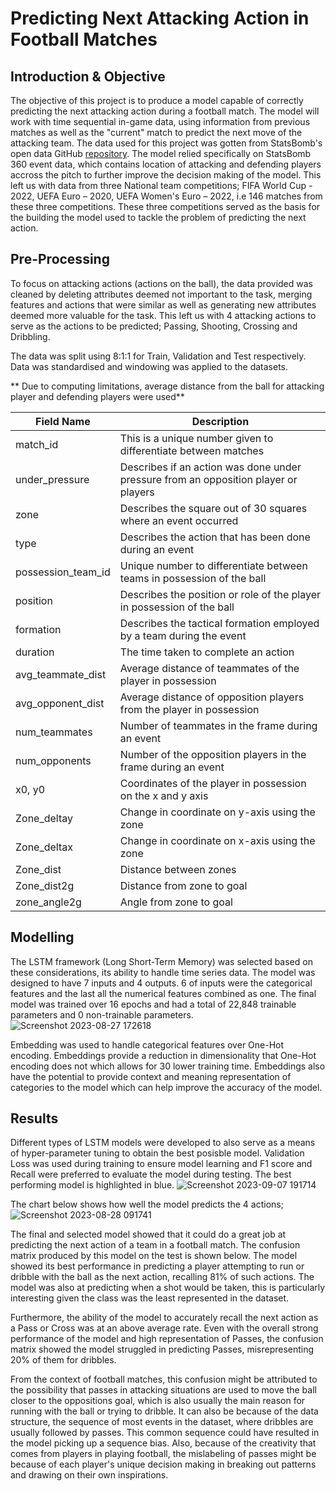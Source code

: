 # Predicting Next Attacking Action in Football Matches

## Introduction & Objective
The objective of this project is to produce a model capable of correctly predicting the next attacking action during a football match. The model will work with time sequential in-game data, using information from previous matches as well as the "current" match to predict the next move of the attacking team.
The data used for this project was gotten from StatsBomb's open data GitHub [repository](https://github.com/statsbomb/open-data). The model relied specifically on StatsBomb 360 event data, which contains location of attacking and defending players accross the pitch to further improve the decision making of the model. This left us with data from three National team competitions; FIFA World Cup - 2022, UEFA Euro – 2020, UEFA Women's Euro – 2022, i.e 146 matches from these three competitions. These three competitions served as the basis for the building the model used to tackle the problem of predicting the next action.

## Pre-Processing
To focus on attacking actions (actions on the ball), the data provided was cleaned by deleting attributes deemed not important to the task, merging features and actions that were similar as well as generating new attributes deemed more valuable for the task. This left us with 4 attacking actions to serve as the actions to be predicted; Passing, Shooting, Crossing and Dribbling. 

The data was split using 8:1:1 for Train, Validation and Test respectively. Data was standardised and windowing was applied to the datasets.

** Due to computing limitations, average distance from the ball for attacking player and defending players were used**

| Field Name          | Description |
|---------------------|-------------|
| match_id            | This is a unique number given to differentiate between matches |
| under_pressure      | Describes if an action was done under pressure from an opposition player or players |
| zone                | Describes the square out of 30 squares where an event occurred |
| type                | Describes the action that has been done during an event |
| possession_team_id  | Unique number to differentiate between teams in possession of the ball |
| position            | Describes the position or role of the player in possession of the ball |
| formation           | Describes the tactical formation employed by a team during the event |
| duration            | The time taken to complete an action |
| avg_teammate_dist   | Average distance of teammates of the player in possession |
| avg_opponent_dist   | Average distance of opposition players from the player in possession |
| num_teammates       | Number of teammates in the frame during an event |
| num_opponents       | Number of the opposition players in the frame during an event |
| x0, y0              | Coordinates of the player in possession on the x and y axis |
| Zone_deltay         | Change in coordinate on y-axis using the zone |
| Zone_deltax         | Change in coordinate on x-axis using the zone |
| Zone_dist           | Distance between zones |
| Zone_dist2g         | Distance from zone to goal |
| zone_angle2g        | Angle from zone to goal |

## Modelling
The LSTM framework (Long Short-Term Memory) was selected based on these considerations, its ability to handle time series data. The model was designed to have 7 inputs and 4 outputs. 6 of inputs were the categorical features and the last all the numerical features combined as one. The final model was trained over 16 epochs and had a total of 22,848 trainable parameters and 0 non-trainable parameters.
![Screenshot 2023-08-27 172618](https://github.com/LaseTawak/Predicting-Next-Action-in-Football-Matches/assets/69163893/3d856aa6-0c98-4420-a094-d90be192c858)

Embedding was used to handle categorical features over One-Hot encoding. Embeddings provide a reduction in dimensionality that One-Hot encoding does not which allows for 30 lower training time. Embeddings also have the potential to provide context and meaning representation of categories to the model which can help improve the accuracy of the model.

## Results
Different types of LSTM models were developed to also serve as a means of hyper-parameter tuning to obtain the best posisble model. Validation Loss was used during training to ensure model learning and F1 score and Recall were preferred to evaluate the model during testing. The best performing model is highlighted in blue.
![Screenshot 2023-09-07 191714](https://github.com/LaseTawak/Predicting-Next-Action-in-Football-Matches/assets/69163893/9f4239a7-7428-4e7d-a531-bb4c1403ccf4)

The chart below shows how well the model predicts the 4 actions;
![Screenshot 2023-08-28 091741](https://github.com/LaseTawak/Predicting-Next-Action-in-Football-Matches/assets/69163893/868f05e0-e1fb-4fe1-a588-a3f967da3541)

The final and selected model showed that it could do a great job at predicting the next action of a team in a football match. The confusion matrix produced by this model on the test is shown below. The model showed its best performance in predicting a player attempting to run or dribble with the ball as the next action, recalling 81% of such actions. The model was also  at predicting when a shot would be taken, this is particularly interesting given the class was the least represented in the dataset.

Furthermore, the ability of the model to accurately recall the next action as a Pass or Cross was at an above average rate. Even with the overall strong performance of the model and high representation of Passes, the confusion matrix showed the model struggled in predicting Passes, misrepresenting 20% of them for dribbles. 

From the context of football matches, this confusion might be attributed to the possibility that passes in attacking situations are used to move the ball closer to the oppositions goal, which is also usually the main reason for running with the ball or trying to dribble. It can also be because of the data structure, the sequence of most events in the dataset, where dribbles are usually followed by passes. This common sequence could have resulted in the model picking up a sequence bias. Also, because of the creativity that comes from players in playing football, the mislabeling of passes might be because of each player's unique decision making in breaking out patterns and drawing on their own inspirations.
